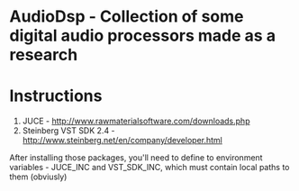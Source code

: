 AudioDsp - Collection of some digital audio processors made as a research
========
Instructions
==
1. JUCE - http://www.rawmaterialsoftware.com/downloads.php
2. Steinberg VST SDK 2.4 - http://www.steinberg.net/en/company/developer.html

After installing those packages, you'll need to define to environment variables - JUCE_INC and VST_SDK_INC, 
which must contain local paths to them (obviusly)

